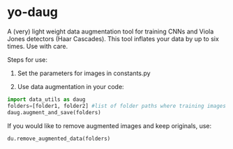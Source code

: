 # yo-daug
A (very) light weight data augmentation tool for training CNNs and Viola Jones detectors (Haar Cascades). This tool inflates your data by up to six times. Use with care.


Steps for use: 

1. Set the parameters for images in constants.py

2. Use data augmentation in your code:

```python
import data_utils as daug
folders=[folder1, folder2] #list of folder paths where training images are saved, ex. ['./pos' , './neg']
daug.augment_and_save(folders)
```

If you would like to remove augmented images and keep originals, use:
```python
du.remove_augmented_data(folders)
```
